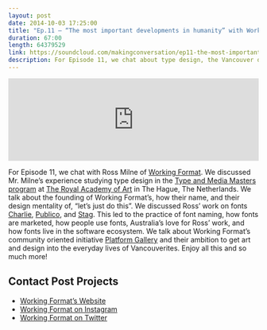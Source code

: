 ```yaml
---
layout: post
date: 2014-10-03 17:25:00
title: "Ep.11 – “The most important developments in humanity” with Working Format"
duration: 67:00
length: 64379529
link: https://soundcloud.com/makingconversation/ep11-the-most-important-developments-in-humanity-with-working-format
description: For Episode 11, we chat about type design, the Vancouver design scene, and the most important development in the history of the world with Ross Milne of Working Format.
---
```


<iframe width="100%" height="166" scrolling="no" frameborder="no" src="https://w.soundcloud.com/player/?url=https%3A//api.soundcloud.com/tracks/170542710&amp;color=ff5959&amp;auto_play=false&amp;hide_related=false&amp;show_comments=true&amp;show_user=true&amp;show_reposts=false"></iframe>

For Episode 11, we chat with Ross Milne of [Working Format](http://www.workingformat.com). We discussed Mr. Milne’s experience studying type design in the [Type and Media Masters program](http://www.kabk.nl/pageEN.php?id=16) at [The Royal Academy of Art](http://www.kabk.nl/) in The Hague, The Netherlands. We talk about the founding of Working Format’s, how their name, and their design mentality of, “let’s just do this”. We discussed Ross’ work on fonts [Charlie](https://www.typotheque.com/fonts/charlie), [Publico](https://commercialtype.com/typefaces/publico), and [Stag](https://commercialtype.com/typefaces/stag). This led to the practice of font naming, how fonts are marketed, how people use fonts, Australia’s love for Ross’ work, and how fonts live in the software ecosystem. We talk about Working Format’s community oriented initiative [Platform Gallery](http://www.theplatformgallery.ca/) and their ambition to get art and design into the everyday lives of Vancouverites. Enjoy all this and so much more!

## Contact Post Projects
- [Working Format’s Website](www.workingformat.com/)
- [Working Format on Instagram](instagram.com/workingformat)
- [Working Format on Twitter](twitter.com/workingformat)